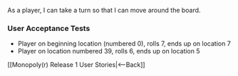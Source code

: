 As a player, I can take a turn so that I can move around the board.

### User Acceptance Tests
* Player on beginning location (numbered 0), rolls 7, ends up on location 7
* Player on location numbered 39, rolls 6, ends up on location 5

[[Monopoly(r) Release 1 User Stories|<--Back]]